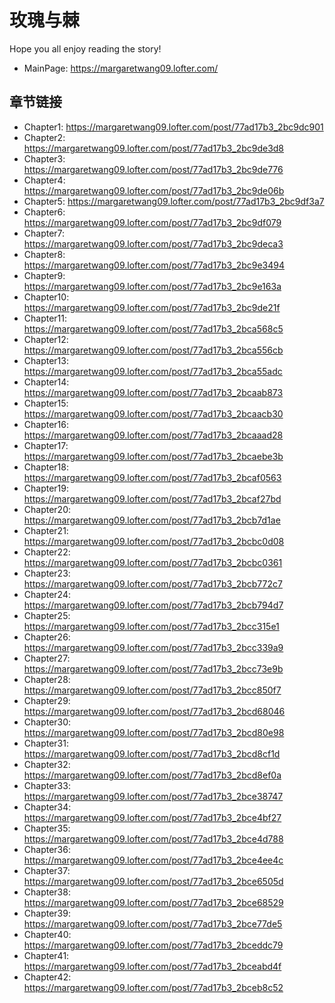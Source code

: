 # 玫瑰与棘
Hope you all enjoy reading the story!
* MainPage: https://margaretwang09.lofter.com/

## 章节链接
* Chapter1: https://margaretwang09.lofter.com/post/77ad17b3_2bc9dc901
* Chapter2: https://margaretwang09.lofter.com/post/77ad17b3_2bc9de3d8
* Chapter3: https://margaretwang09.lofter.com/post/77ad17b3_2bc9de776
* Chapter4: https://margaretwang09.lofter.com/post/77ad17b3_2bc9de06b
* Chapter5: https://margaretwang09.lofter.com/post/77ad17b3_2bc9df3a7
* Chapter6: https://margaretwang09.lofter.com/post/77ad17b3_2bc9df079
* Chapter7: https://margaretwang09.lofter.com/post/77ad17b3_2bc9deca3
* Chapter8: https://margaretwang09.lofter.com/post/77ad17b3_2bc9e3494
* Chapter9: https://margaretwang09.lofter.com/post/77ad17b3_2bc9e163a
* Chapter10: https://margaretwang09.lofter.com/post/77ad17b3_2bc9de21f
* Chapter11: https://margaretwang09.lofter.com/post/77ad17b3_2bca568c5
* Chapter12: https://margaretwang09.lofter.com/post/77ad17b3_2bca556cb
* Chapter13: https://margaretwang09.lofter.com/post/77ad17b3_2bca55adc
* Chapter14: https://margaretwang09.lofter.com/post/77ad17b3_2bcaab873
* Chapter15: https://margaretwang09.lofter.com/post/77ad17b3_2bcaacb30
* Chapter16: https://margaretwang09.lofter.com/post/77ad17b3_2bcaaad28
* Chapter17: https://margaretwang09.lofter.com/post/77ad17b3_2bcaebe3b
* Chapter18: https://margaretwang09.lofter.com/post/77ad17b3_2bcaf0563
* Chapter19: https://margaretwang09.lofter.com/post/77ad17b3_2bcaf27bd
* Chapter20: https://margaretwang09.lofter.com/post/77ad17b3_2bcb7d1ae
* Chapter21: https://margaretwang09.lofter.com/post/77ad17b3_2bcbc0d08
* Chapter22: https://margaretwang09.lofter.com/post/77ad17b3_2bcbc0361
* Chapter23: https://margaretwang09.lofter.com/post/77ad17b3_2bcb772c7
* Chapter24: https://margaretwang09.lofter.com/post/77ad17b3_2bcb794d7
* Chapter25: https://margaretwang09.lofter.com/post/77ad17b3_2bcc315e1
* Chapter26: https://margaretwang09.lofter.com/post/77ad17b3_2bcc339a9
* Chapter27: https://margaretwang09.lofter.com/post/77ad17b3_2bcc73e9b
* Chapter28: https://margaretwang09.lofter.com/post/77ad17b3_2bcc850f7
* Chapter29: https://margaretwang09.lofter.com/post/77ad17b3_2bcd68046
* Chapter30: https://margaretwang09.lofter.com/post/77ad17b3_2bcd80e98
* Chapter31: https://margaretwang09.lofter.com/post/77ad17b3_2bcd8cf1d
* Chapter32: https://margaretwang09.lofter.com/post/77ad17b3_2bcd8ef0a
* Chapter33: https://margaretwang09.lofter.com/post/77ad17b3_2bce38747
* Chapter34: https://margaretwang09.lofter.com/post/77ad17b3_2bce4bf27
* Chapter35: https://margaretwang09.lofter.com/post/77ad17b3_2bce4d788
* Chapter36: https://margaretwang09.lofter.com/post/77ad17b3_2bce4ee4c
* Chapter37: https://margaretwang09.lofter.com/post/77ad17b3_2bce6505d
* Chapter38: https://margaretwang09.lofter.com/post/77ad17b3_2bce68529
* Chapter39: https://margaretwang09.lofter.com/post/77ad17b3_2bce77de5
* Chapter40: https://margaretwang09.lofter.com/post/77ad17b3_2bceddc79
* Chapter41: https://margaretwang09.lofter.com/post/77ad17b3_2bceabd4f
* Chapter42: https://margaretwang09.lofter.com/post/77ad17b3_2bceb8c52
